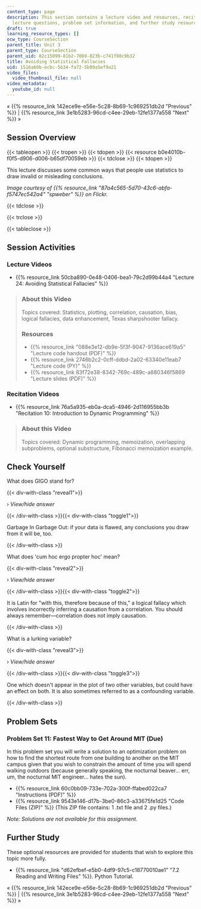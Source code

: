 ```yaml
---
content_type: page
description: This section contains a lecture video and resources, recitation video,
  lecture questions, problem set information, and further study resources.
draft: true
learning_resource_types: []
ocw_type: CourseSection
parent_title: Unit 3
parent_type: CourseSection
parent_uid: 82c15099-81b2-70b9-823b-c741f08c9b32
title: Avoiding Statistical Fallacies
uid: 1516a60b-ecbc-5b34-fa72-5b89a5ef9a21
video_files:
  video_thumbnail_file: null
video_metadata:
  youtube_id: null
---
```

« {{% resource_link 142ece9e-e56e-5c28-8b69-1c969251db2d "Previous" %}} | {{% resource_link 3e1b5283-96cd-c4ee-29eb-12fe1377a558 "Next" %}} »

Session Overview
----------------

{{< tableopen >}}
{{< tropen >}}
{{< tdopen >}}
{{< resource b0e4010b-f0f5-d906-d006-b65df70059eb >}}
{{< tdclose >}}
{{< tdopen >}}


This lecture discusses some common ways that people use statistics to draw invalid or misleading conclusions.

_Image courtesy of {{% resource_link "87a4c565-5d70-43c6-abfa-f5747ec542a4" "spweber" %}} on Flickr._


{{< tdclose >}}

{{< trclose >}}

{{< tableclose >}}

Session Activities
------------------

### Lecture Videos

*   {{% resource_link 50cba890-0e48-0406-bea1-79c2d99b44a4 "Lecture 24: Avoiding Statistical Fallacies" %}}

> ### About this Video
> 
> Topics covered: Statistics, plotting, correlation, causation, bias, logical fallacies, data enhancement, Texas sharpshooter fallacy.
> 
> ### Resources
> 
> *   {{% resource_link "088e3e12-db9e-5f3f-9047-9136ace619a5" "Lecture code handout (PDF)" %}}
> *   {{% resource_link 2746b2c2-0cff-ddbd-2a02-63340e11eab7 "Lecture code (PY)" %}}
> *   {{% resource_link 83f72e38-8342-769c-489c-a880346f5869 "Lecture slides (PDF)" %}}

### Recitation Videos

*   {{% resource_link 76a5a935-eb0a-dca5-4946-2d116955bb3b "Recitation 10: Introduction to Dynamic Programming" %}}

> ### About this Video
> 
> Topics covered: Dynamic programming, memoization, overlapping subproblems, optional substructure, Fibonacci memoization example.

Check Yourself
--------------

What does GIGO stand for?

{{< div-with-class "reveal1">}}

› _View/hide answer_

{{< /div-with-class >}}{{< div-with-class "toggle1">}}

Garbage In Garbage Out: if your data is flawed, any conclusions you draw from it will be, too.

{{< /div-with-class >}}

What does 'cum hoc ergo propter hoc' mean?

{{< div-with-class "reveal2">}}

› _View/hide answer_

{{< /div-with-class >}}{{< div-with-class "toggle2">}}

It is Latin for "with this, therefore because of this," a logical fallacy which involves incorrectly inferring a causation from a correlation. You should always remember—correlation does not imply causation.

{{< /div-with-class >}}

What is a lurking variable?

{{< div-with-class "reveal3">}}

› _View/hide answer_

{{< /div-with-class >}}{{< div-with-class "toggle3">}}

One which doesn't appear in the plot of two other variables, but could have an effect on both. It is also sometimes referred to as a confounding variable.

{{< /div-with-class >}}

Problem Sets
------------

### Problem Set 11: Fastest Way to Get Around MIT (Due)

In this problem set you will write a solution to an optimization problem on how to find the shortest route from one building to another on the MIT campus given that you wish to constrain the amount of time you will spend walking outdoors (because generally speaking, the nocturnal beaver… err, um, the nocturnal MIT engineer… hates the sun).

*   {{% resource_link 60c0bb09-733e-702a-300f-ffabed022ca7 "Instructions (PDF)" %}}
*   {{% resource_link 9543e146-d17b-3be0-86c3-a33675fe1d25 "Code Files (ZIP)" %}} (This ZIP file contains: 1 .txt file and 2 .py files.)

_Note: Solutions are not available for this assignment._

Further Study
-------------

These optional resources are provided for students that wish to explore this topic more fully.

*   {{% resource_link "d62efbef-e5b0-4df9-97c5-c18770010ae1" "7.2 Reading and Writing Files" %}}. Python Tutorial.

« {{% resource_link 142ece9e-e56e-5c28-8b69-1c969251db2d "Previous" %}} | {{% resource_link 3e1b5283-96cd-c4ee-29eb-12fe1377a558 "Next" %}} »
